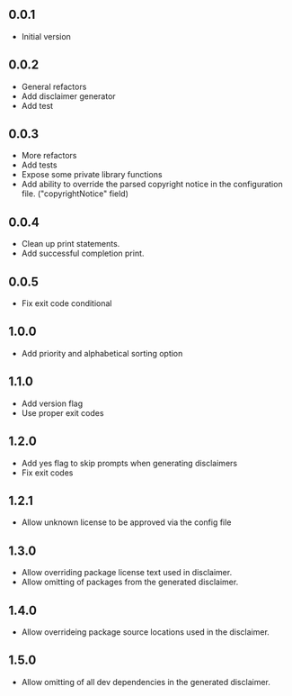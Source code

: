 ## 0.0.1

- Initial version

## 0.0.2

- General refactors
- Add disclaimer generator
- Add test

## 0.0.3

- More refactors
- Add tests
- Expose some private library functions
- Add ability to override the parsed copyright notice in the configuration file. ("copyrightNotice" field)

## 0.0.4

- Clean up print statements.
- Add successful completion print.

## 0.0.5

- Fix exit code conditional

## 1.0.0

- Add priority and alphabetical sorting option

## 1.1.0

- Add version flag
- Use proper exit codes

## 1.2.0

- Add yes flag to skip prompts when generating disclaimers
- Fix exit codes

## 1.2.1

- Allow unknown license to be approved via the config file

## 1.3.0

- Allow overriding package license text used in disclaimer.
- Allow omitting of packages from the generated disclaimer.

## 1.4.0

- Allow overrideing package source locations used in the disclaimer.

## 1.5.0

- Allow omitting of all dev dependencies in the generated disclaimer.
